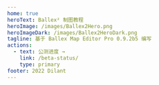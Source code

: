 ```yaml
---
home: true
heroText: Ballex² 制图教程
heroImage: /images/Ballex2Hero.png
heroImageDark: /images/Ballex2HeroDark.png
tagline: 基于 Ballex Map Editor Pro 0.9.2b5 编写
actions:
  - text: 公测进度 →
    link: /beta-status/
    type: primary
footer: 2022 Dilant
---
```

